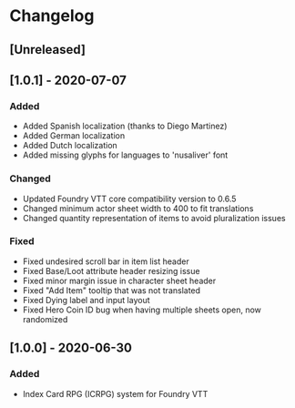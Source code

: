 # Changelog

## [Unreleased]

## [1.0.1] - 2020-07-07
### Added
- Added Spanish localization (thanks to Diego Martinez)
- Added German localization
- Added Dutch localization
- Added missing glyphs for languages to 'nusaliver' font
### Changed
- Updated Foundry VTT core compatibility version to 0.6.5
- Changed minimum actor sheet width to 400 to fit translations
- Changed quantity representation of items to avoid pluralization issues
### Fixed
- Fixed undesired scroll bar in item list header
- Fixed Base/Loot attribute header resizing issue
- Fixed minor margin issue in character sheet header
- Fixed "Add Item" tooltip that was not translated
- Fixed Dying label and input layout
- Fixed Hero Coin ID bug when having multiple sheets open, now randomized

## [1.0.0] - 2020-06-30
### Added
- Index Card RPG (ICRPG) system for Foundry VTT
